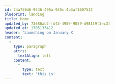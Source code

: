 ```yaml
---
id: 24a750d6-9536-495a-939c-4b3af1607512
blueprint: landing
title: Home
updated_by: 73686ab2-fd43-4959-9059-d98159f3ec3f
updated_at: 1705133412
header: 'Launching on January X'
content:
  -
    type: paragraph
    attrs:
      textAlign: left
    content:
      -
        type: text
        text: 'this is'
---
```

